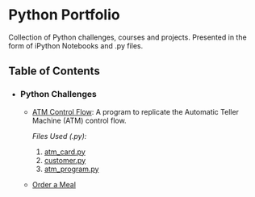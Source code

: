 # Python Portfolio
Collection of Python challenges, courses and projects. 
Presented in the form of iPython Notebooks and .py files.

## Table of Contents

- ### Python Challenges

	- [ATM Control Flow](https://github.com/mch-fauzy/Python/blob/main/Challenges/ATM/ATM.ipynb): A program to replicate the Automatic Teller Machine (ATM) control flow.
	 
	    _Files Used (.py):_ 
       1. [atm_card.py](https://github.com/mch-fauzy/Python/blob/main/Challenges/ATM/atm_card.py)
       2. [customer.py](https://github.com/mch-fauzy/Python/blob/main/Challenges/ATM/customer.py)
       3. [atm_program.py](https://github.com/mch-fauzy/Python/blob/main/Challenges/ATM/atm_program.py)

	- [Order a Meal](https://github.com/mch-fauzy/Python/blob/main/Challenges/ATM/ATM.ipynb)


	
